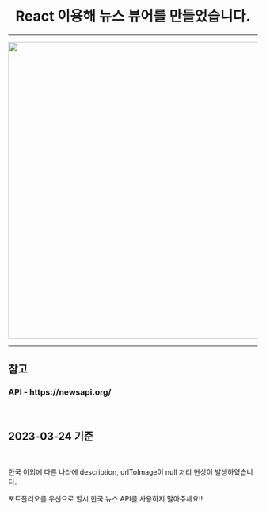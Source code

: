 <div align="center">
  <h1>React 이용해 뉴스 뷰어를 만들었습니다.</h1>
  <hr>
  <img src="https://user-images.githubusercontent.com/118269278/227538004-2ec7de63-3c3d-41d2-bc3b-5f9d6766edbb.PNG" width=600 height=600 />
</div>

<hr>

<div align="left">
  <h2>참고</h2>
  <h3>API - https://newsapi.org/</h3><br>
  <h2>2023-03-24 기준</h2><br> 
  <p>한국 이외에 다른 나라에 description, urlToImage이 null 처리 현상이 발생하였습니다.</p>
  <p>포트폴리오를 우선으로 할시 한국 뉴스 API를 사용하지 말아주세요!!</p>
</div>
